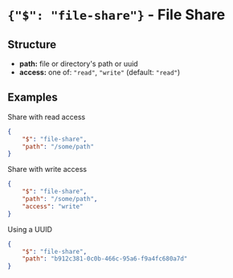 # `{"$": "file-share"}` - File Share

## Structure
- **path:** file or directory's path or uuid
- **access:** one of: `"read"`, `"write"` (default: `"read"`)

## Examples

Share with read access
```json
{
    "$": "file-share",
    "path": "/some/path"
}
```

Share with write access
```json
{
    "$": "file-share",
    "path": "/some/path",
    "access": "write"
}
```

Using a UUID
```json
{
    "$": "file-share",
    "path": "b912c381-0c0b-466c-95a6-f9a4fc680a7d"
}
```

